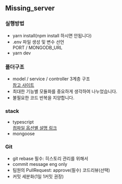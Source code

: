 ## Missing_server

### 실행방법

- yarn install(npm install 하시면 안됩니다)
- .env 파일 생성 및 변수 선언<br/>
  PORT / MONGODB_URL
- yarn dev

### 폴더구조

- model / service / controller 3계층 구조<br/>
  [참고 사이트](https://velog.io/@hopsprings2/%EA%B2%AC%EA%B3%A0%ED%95%9C-node.js-%ED%94%84%EB%A1%9C%EC%A0%9D%ED%8A%B8-%EC%95%84%ED%82%A4%ED%85%8D%EC%B3%90-%EC%84%A4%EA%B3%84%ED%95%98%EA%B8%B0#%ED%8F%B4%EB%8D%94-%EA%B5%AC%EC%A1%B0-)
- 최대한 기능별 모듈화를 중요하게 생각하여 나누었습니다.<br/>
- 불필요한 코드 반복을 지양합니다.

### stack

- typescript<br/>
  [컴파일 옵션별 설명 링크](https://geonlee.tistory.com/214)
- mongoose

### Git

- git rebase 필수: 히스토리 관리를 위해서
- commit message eng only
- 팀원의 PullRequest: approve(필수) 코드리뷰(선택)
- 커밋 세분화(1일 1커밋 권장)
